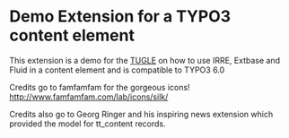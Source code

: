 Demo Extension for a TYPO3 content element
==========================================

This extension is a demo for the [TUGLE](http://www.tugle.de/ "TYPO3 User Group Leipzig") on how
to use IRRE, Extbase and Fluid in a content element and is compatible to TYPO3 6.0

Credits go to famfamfam for the gorgeous icons!
http://www.famfamfam.com/lab/icons/silk/

Credits also go to Georg Ringer and his inspiring news extension which provided the model for tt_content records.